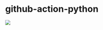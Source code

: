 # github-action-python
![](https://github.com/jmart5/github-action-python/workflows/Test%20Action/badge.svg)